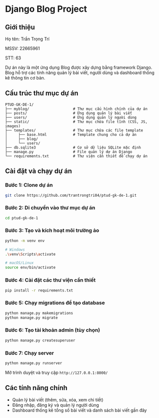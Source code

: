 # Django Blog Project

## Giới thiệu

Họ tên: Trần Trọng Trí

MSSV: 22665961

STT: 63

Dự án này là một ứng dụng Blog được xây dựng bằng framework Django. Blog hỗ trợ các tính năng quản lý bài viết, người dùng và dashboard thống kê thông tin cơ bản.

## Cấu trúc thư mục dự án

```
PTUD-GK-DE-1/
├── myblog/                    # Thư mục cấu hình chính của dự án
├── posts/                     # Ứng dụng quản lý bài viết
├── users/                     # Ứng dụng quản lý người dùng
├── static/                    # Thư mục chứa file tĩnh (CSS, JS, images)
├── templates/                 # Thư mục chứa các file template
│     ├── base.html            # Template chung cho cả dự án
│     ├── blog/
│     └── users/
├── db.sqlite3                 # Cơ sở dữ liệu SQLite mặc định
├── manage.py                  # File quản lý dự án Django
└── requirements.txt           # Thư viện cần thiết để chạy dự án
```

## Cài đặt và chạy dự án

### Bước 1: Clone dự án

```bash
git clone https://github.com/trantrongtri04/ptud-gk-de-1.git
```

### Bước 2: Di chuyển vào thư mục dự án
```bash
cd ptud-gk-de-1
```

### Bước 3: Tạo và kích hoạt môi trường ảo

```bash
python -m venv env

# Windows
.\venv\Scripts\activate

# macOS/Linux
source env/bin/activate
```

### Bước 4: Cài đặt các thư viện cần thiết

```bash
pip install -r requirements.txt
```

### Bước 5: Chạy migrations để tạo database

```bash
python manage.py makemigrations
python manage.py migrate
```

### Bước 6: Tạo tài khoản admin (tùy chọn)

```bash
python manage.py createsuperuser
```

### Bước 7: Chạy server

```bash
python manage.py runserver
```

Mở trình duyệt và truy cập `http://127.0.0.1:8000/`

## Các tính năng chính

- Quản lý bài viết (thêm, sửa, xóa, xem chi tiết)
- Đăng nhập, đăng ký và quản lý người dùng
- Dashboard thống kê tổng số bài viết và danh sách bài viết gần đây